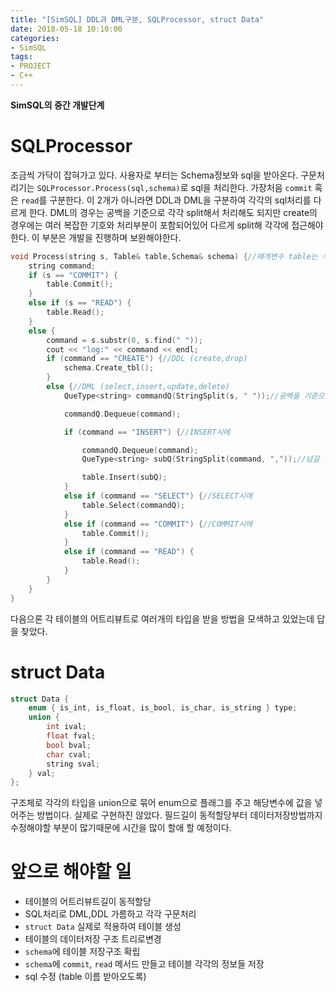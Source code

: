 ```yaml
---
title: "[SimSQL] DDL과 DML구분, SQLProcessor, struct Data"
date: 2018-05-18 10:10:00
categories:
- SimSQL
tags:
- PROJECT
- C++
---
```

**SimSQL의 중간 개발단계**

# SQLProcessor
조금씩 가닥이 잡혀가고 있다. 사용자로 부터는 Schema정보와 sql을 받아온다. 구문처리기는 `SQLProcessor.Process(sql,schema)`로 sql을 처리한다. 가장처음 `commit` 혹은 `read`를 구분한다. 이 2개가 아니라면 DDL과 DML을 구분하여 각각의 sql처리를 다르게 한다. DML의 경우는 공백을 기준으로 각각 split해서 처리해도 되지만 create의 경우에는 여러 복잡한 기호와 처리부분이 포함되어있어 다르게 split해 각각에 접근해야한다. 이 부분은 개발을 진행하며 보완해야한다.
```c++
void Process(string s, Table& table,Schema& schema) {//매개변수 table는 삭제예정
	string command;
	if (s == "COMMIT") {
		table.Commit();
	}
	else if (s == "READ") {
		table.Read();
	}
	else {
		command = s.substr(0, s.find(" "));
		cout << "log:" << command << endl;
		if (command == "CREATE") {//DDL (create,drop)
			schema.Create_tbl();
		}
		else {//DML (select,insert,update,delete)
			QueType<string> commandQ(StringSplit(s, " "));//공백을 기준으로 구문 분리

			commandQ.Dequeue(command);

			if (command == "INSERT") {//INSERT시에

				commandQ.Dequeue(command);
				QueType<string> subQ(StringSplit(command, ","));//넘길 값들 subQ큐에 넣기

				table.Insert(subQ);
			}
			else if (command == "SELECT") {//SELECT시에
				table.Select(commandQ);
			}
			else if (command == "COMMIT") {//COMMIT시에
				table.Commit();
			}
			else if (command == "READ") {
				table.Read();
			}
		}
	}
}
```
다음으론 각 테이블의 어트리뷰트로 여러개의 타입을 받을 방법을 모색하고 있었는데 답을 찾았다.
# struct Data
```c++
struct Data {
	enum { is_int, is_float, is_bool, is_char, is_string } type;
	union {
		int ival;
		float fval;
		bool bval;
		char cval;
		string sval;
	} val;
};
```
구조체로 각각의 타입을 union으로 묶어 enum으로 플래그를 주고 해당변수에 값을 넣어주는 방법이다. 실제로 구현하진 않았다. 필드길이 동적할당부터 데이터저장방법까지 수정해야할 부분이 많기때문에 시간을 많이 할애 할 예정이다.

# 앞으로 해야할 일
* 테이블의 어트리뷰트길이 동적할당
* SQL처리로 DML,DDL 가름하고 각각 구문처리
* `struct Data` 실제로 적용하여 테이블 생성
* 테이블의 데이터저장 구조 트리로변경
* `schema`에 테이블 저장구조 확립
* `schema`에 `commit`, `read` 메서드 만들고 테이블 각각의 정보들 저장
* sql 수정 (table 이름 받아오도록)
